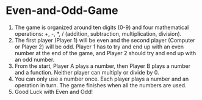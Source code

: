 # Even-and-Odd-Game
1. The game is organized around ten digits (0-9) and four mathematical operations: +, -, *, / (addition, subtraction, multiplication, division).
2. The first player (Player 1) will be even and the second player (Computer or Player 2) will be odd. Player 1 has to try and end up with an even number at the end of the game, and Player 2 should try and end up with an odd number.
3. From the start, Player A plays a number, then Player B plays a number and a function. Neither player can multiply or divide by 0.
4. You can only use a number once. Each player plays a number and an operation in turn. The game finishes when all the numbers are used.
5. Good Luck with Even and Odd! 
